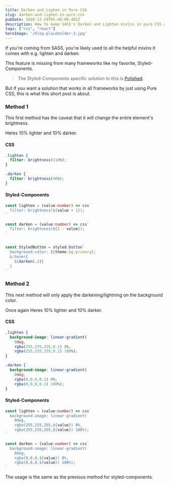 ```yaml
---
title: Darken and Lighen in Pure CSS
slug: darken-and-lighen-in-pure-css
pubDate: 2020-12-29T05:48:09.485Z
description: How to make SASS's Darken and Lighten mixins in pure CSS and Styled-Components
tags: ["css", "react"]
heroImage: '/blog-placeholder-3.jpg'
---
```

If you're coming from SASS, you're likely used to all the helpful mixins it comes with e.g. lighten and darken.

This feature is missing from many frameworks like my favorite, Styled-Components.

> The Styled-Components specific solution to this is [Polished](https://github.com/styled-components/polished).

But if you want a solution that works in all frameworks by just using Pure CSS, this is what this short post is about.

### Method 1

This first method has the caveat that it will change the entire element's brightness.

Heres 10% lighter and 10% darker.

#### CSS

```css
.lighten {
  filter: brightness(110%);
}

.darken {
  filter: brightness(90%);
}
```

#### Styled-Components

```ts
const lighten = (value:number) => css`
  filter: brightness(${value + 1});
`

const darken = (value:number) => css`
  filter: brightness(${1 - value});
`
```

```ts

const StyledButton = styled.button`
  background-color: ${theme.bg.primary};
  &:hover{
    ${darken(.2)}
  }
`
```

### Method 2

This next method will only apply the darkening/lightning on the background color.

Once again Heres 10% lighter and 10% darker.

#### CSS

```css
.lighten {
  background-image: linear-gradient(
    0deg,
    rgba(255,255,255,0.1) 0%,
    rgba(255,255,255,0.1) 100%);
}

.darken {
  background-image: linear-gradient(
    0deg,
    rgba(0,0,0,0.1) 0%,
    rgba(0,0,0,0.1) 100%);
}
```

#### Styled-Components

```ts
const lighten = (value:number) => css`
  background-image: linear-gradient(
    0deg,
    rgba(255,255,255,${value}) 0%,
    rgba(255,255,255,${value}) 100%);
`

const darken = (value:number) => css`
  background-image: linear-gradient(
    0deg,
    rgba(0,0,0,${value}) 0%,
    rgba(0,0,0,${value}) 100%);
`
```

The usage is the same as the previous method for styled-components.